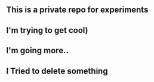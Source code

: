 ## This is a private repo for experiments

## I'm trying to get cool)
## I'm going more..
## I Tried to delete something
